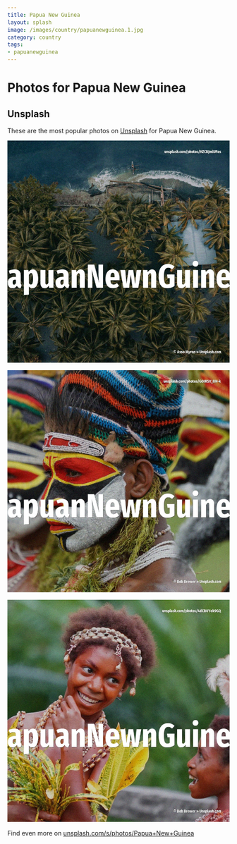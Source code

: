 ```yaml
---
title: Papua New Guinea
layout: splash
image: /images/country/papuanewguinea.1.jpg
category: country
tags:
- papuanewguinea
---
```

# Photos for Papua New Guinea

## Unsplash

These are the most popular photos on [Unsplash](https://unsplash.com) for Papua New Guinea.

![Papua New Guinea](/images/country/papuanewguinea.1.jpg)

![Papua New Guinea](/images/country/papuanewguinea.2.jpg)

![Papua New Guinea](/images/country/papuanewguinea.3.jpg)

Find even more on [unsplash.com/s/photos/Papua+New+Guinea](https://unsplash.com/s/photos/Papua+New+Guinea)